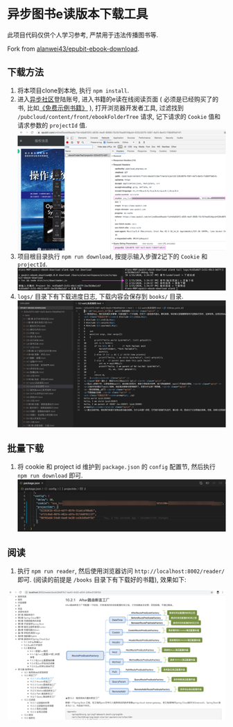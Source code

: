 # 异步图书e读版本下载工具

此项目代码仅供个人学习参考, 严禁用于违法传播图书等. 

Fork from [alanwei43/epubit-ebook-download](https://github.com/alanwei43/epubit-ebook-download).

## 下载方法

1. 将本项目clone到本地, 执行 `npm install`.
2. 进入[异步社区](https://www.epubit.com/)登陆账号, 进入书籍的e读在线阅读页面 ( 必须是已经购买了的书, 比如[《免费示例书籍》](https://www.epubit.com/onlineEbookReader?id=e7c5ba1e-bb9a-4867-a1b2-1ee4e5c74655&pid=9afea4fd-cbc9-4428-860e-e49258d2b0d3) ), 打开浏览器开发者工具, 过滤找到 `/pubcloud/content/front/ebookFolderTree` 请求, 记下请求的 `Cookie` 值和请求参数的 `projectId` 值.
![request](./res/request.png)
3. 项目根目录执行 `npm run download`, 按提示输入步骤2记下的 `Cookie` 和 `projectId`.
![download](./res/download-log.png)
4. `logs/` 目录下有下载进度日志, 下载内容会保存到 `books/` 目录.
![result](./res/result.png)

## 批量下载

1. 将 cookie 和 project id 维护到 `package.json` 的 `config` 配置节, 然后执行 `npm run download` 即可.
![batch config](./res/batch-config.PNG)

## 阅读

1. 执行 `npm run reader`, 然后使用浏览器访问 `http://localhost:8002/reader/` 即可. (阅读的前提是 `/books` 目录下有下载好的书籍), 效果如下: 

![reader](./res/reader-ui.png)
